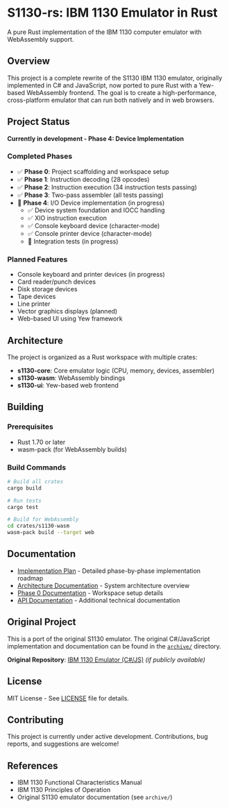 # S1130-rs: IBM 1130 Emulator in Rust

A pure Rust implementation of the IBM 1130 computer emulator with WebAssembly support.

## Overview

This project is a complete rewrite of the S1130 IBM 1130 emulator, originally implemented in C# and JavaScript, now ported to pure Rust with a Yew-based WebAssembly frontend. The goal is to create a high-performance, cross-platform emulator that can run both natively and in web browsers.

## Project Status

**Currently in development - Phase 4: Device Implementation**

### Completed Phases
- ✅ **Phase 0**: Project scaffolding and workspace setup
- ✅ **Phase 1**: Instruction decoding (28 opcodes)
- ✅ **Phase 2**: Instruction execution (34 instruction tests passing)
- ✅ **Phase 3**: Two-pass assembler (all tests passing)
- 🔄 **Phase 4**: I/O Device implementation (in progress)
  - ✅ Device system foundation and IOCC handling
  - ✅ XIO instruction execution
  - ✅ Console keyboard device (character-mode)
  - ✅ Console printer device (character-mode)
  - 🔄 Integration tests (in progress)

### Planned Features
- Console keyboard and printer devices (in progress)
- Card reader/punch devices
- Disk storage devices
- Tape devices
- Line printer
- Vector graphics displays (planned)
- Web-based UI using Yew framework

## Architecture

The project is organized as a Rust workspace with multiple crates:

- **s1130-core**: Core emulator logic (CPU, memory, devices, assembler)
- **s1130-wasm**: WebAssembly bindings
- **s1130-ui**: Yew-based web frontend

## Building

### Prerequisites
- Rust 1.70 or later
- wasm-pack (for WebAssembly builds)

### Build Commands

```bash
# Build all crates
cargo build

# Run tests
cargo test

# Build for WebAssembly
cd crates/s1130-wasm
wasm-pack build --target web
```

## Documentation

- [Implementation Plan](./ImplementationPlan.md) - Detailed phase-by-phase implementation roadmap
- [Architecture Documentation](./docs/DMS-Architecture.md) - System architecture overview
- [Phase 0 Documentation](./docs/phase-0-workspace.md) - Workspace setup details
- [API Documentation](./docs/) - Additional technical documentation

## Original Project

This is a port of the original S1130 emulator. The original C#/JavaScript implementation and documentation can be found in the [`archive/`](./archive/) directory.

**Original Repository**: [IBM 1130 Emulator (C#/JS)](https://github.com/wrightmikea/S1130) *(if publicly available)*

## License

MIT License - See [LICENSE](./LICENSE) file for details.

## Contributing

This project is currently under active development. Contributions, bug reports, and suggestions are welcome!

## References

- IBM 1130 Functional Characteristics Manual
- IBM 1130 Principles of Operation
- Original S1130 emulator documentation (see `archive/`)
